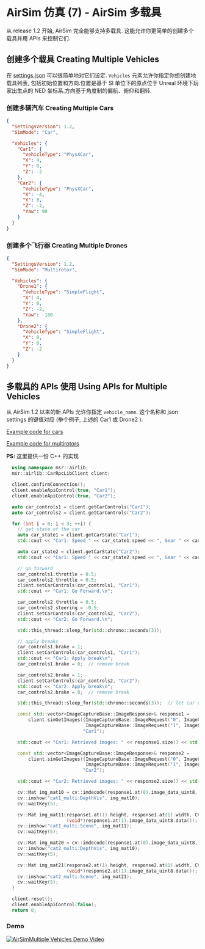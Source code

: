 # AirSim 仿真 (7) - AirSim 多载具

从 release 1.2 开始, AirSim 完全能够支持多载具. 这能允许你更简单的创建多个载具并用 APIs 来控制它们.

## 创建多个载具 Creating Multiple Vehicles

在 [settings.json](settings.md) 可以很简单地对它们设定. `Vehicles` 元素允许你指定你想创建地载具列表, 包括初始位置和方向.位置是基于 SI 单位下的原点位于 Unreal 环境下玩家出生点的 NED 坐标系.方向基于角度制的偏航、俯仰和翻转.

### 创建多辆汽车 Creating Multiple Cars

```json
{
  "SettingsVersion": 1.2,
  "SimMode": "Car",

  "Vehicles": {
    "Car1": {
      "VehicleType": "PhysXCar",
      "X": 4,
      "Y": 0,
      "Z": -2
    },
    "Car2": {
      "VehicleType": "PhysXCar",
      "X": -4,
      "Y": 0,
      "Z": -2,
      "Yaw": 90
    }
  }
}
```

### 创建多个飞行器 Creating Multiple Drones

```json
{
  "SettingsVersion": 1.2,
  "SimMode": "Multirotor",

  "Vehicles": {
    "Drone1": {
      "VehicleType": "SimpleFlight",
      "X": 4,
      "Y": 0,
      "Z": -2,
      "Yaw": -180
    },
    "Drone2": {
      "VehicleType": "SimpleFlight",
      "X": 8,
      "Y": 0,
      "Z": -2
    }
  }
}
```

## 多载具的 APIs 使用 Using APIs for Multiple Vehicles

从 AirSim 1.2 以来的新 APIs 允许你指定 `vehicle_name`. 这个名称和 json settings 的键值对应 (举个例子, 上述的 Car1 或 Drone2 ).

[Example code for cars](https://github.com/Microsoft/AirSim/tree/master/PythonClient//car/multi_agent_car.py)

[Example code for multirotors](https://github.com/Microsoft/AirSim/tree/master/PythonClient//multirotor/multi_agent_drone.py)

**PS:** 这里提供一份 C++ 的实现

```c++
  using namespace msr::airlib;
  msr::airlib::CarRpcLibClient client;

  client.confirmConnection();
  client.enableApiControl(true, "Car1");
  client.enableApiControl(true, "Car2");

  auto car_controls1 = client.getCarControls("Car1");
  auto car_controls2 = client.getCarControls("Car2");

  for (int i = 0; i < 3; ++i) {
    // get state of the car
    auto car_state1 = client.getCarState("Car1");
    std::cout << "Car1: Speed " << car_state1.speed << ", Gear " << car_state1.gear << std::endl;

    auto car_state2 = client.getCarState("Car2");
    std::cout << "Car1: Speed " << car_state2.speed << ", Gear " << car_state2.gear << std::endl;

    // go forward
    car_controls1.throttle = 0.5;
    car_controls2.throttle = 0.5;
    client.setCarControls(car_controls1, "Car1");
    std::cout << "Car1: Go Forward.\n";

    car_controls2.throttle = 0.5;
    car_controls2.steering = -0.5;
    client.setCarControls(car_controls2, "Car2");
    std::cout << "Car2: Go Forward.\n";

    std::this_thread::sleep_for(std::chrono::seconds(3));

    // apply breaks
    car_controls1.brake = 1;
    client.setCarControls(car_controls1, "Car1");
    std::cout << "Car1: Apply break\n";
    car_controls1.brake = 0;  // remove break

    car_controls2.brake = 1;
    client.setCarControls(car_controls2, "Car2");
    std::cout << "Car2: Apply break\n";
    car_controls2.brake = 0;  // remove break

    std::this_thread::sleep_for(std::chrono::seconds(3));  // let car drive a bit

    const std::vector<ImageCaptureBase::ImageResponse>& response1 =
        client.simGetImages({ImageCaptureBase::ImageRequest("0", ImageCaptureBase::ImageType::DepthVis),
                             ImageCaptureBase::ImageRequest("1", ImageCaptureBase::ImageType::Scene, false, false)},
                            "Car1");

    std::cout << "Car1: Retrieved images: " << response1.size() << std::endl;

    const std::vector<ImageCaptureBase::ImageResponse>& response2 =
        client.simGetImages({ImageCaptureBase::ImageRequest("0", ImageCaptureBase::ImageType::Segmentation),
                             ImageCaptureBase::ImageRequest("1", ImageCaptureBase::ImageType::Scene, false, false)},
                            "Car2");

    std::cout << "Car2: Retrieved images: " << response2.size() << std::endl;

    cv::Mat img_mat10 = cv::imdecode(response1.at(0).image_data_uint8, cv::IMREAD_GRAYSCALE);
    cv::imshow("cat1_multi:DepthVis", img_mat10);
    cv::waitKey(5);

    cv::Mat img_mat11(response1.at(1).height, response1.at(1).width, CV_8UC3,
                      (void*)response1.at(1).image_data_uint8.data());
    cv::imshow("cat1_multi:Scene", img_mat11);
    cv::waitKey(5);

    cv::Mat img_mat20 = cv::imdecode(response1.at(0).image_data_uint8, cv::IMREAD_UNCHANGED);
    cv::imshow("cat2_multi:DepthVis", img_mat10);
    cv::waitKey(5);

    cv::Mat img_mat21(response2.at(1).height, response2.at(1).width, CV_8UC3,
                      (void*)response2.at(1).image_data_uint8.data());
    cv::imshow("cat2_multi:Scene", img_mat21);
    cv::waitKey(5);
  }

  client.reset();
  client.enableApiControl(false);
  return 0;
```

### Demo

[![AirSimMultiple Vehicles Demo Video](images/demo_multi_vehicles.png)](https://youtu.be/35dgcuLuF5M)

